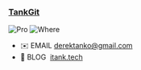 ### [TankGit](https://github.com/tankgit)

![Pro](https://img.shields.io/badge/PRO-ML%20&%20CV-red)
![Where](https://img.shields.io/badge/LOC-CN-yellow)

- ✉️ EMAIL [derektanko@gmail.com](derektanko@gmail.com)
- 🔗 BLOG&nbsp; [itank.tech](http://itank.tech)
